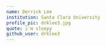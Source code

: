 ```yaml
---
name: Derrick Lee
institution: Santa Clara University
profile_pic: drklee3.jpg
quote: i'm sleepy
github_user: drklee3
---
```

